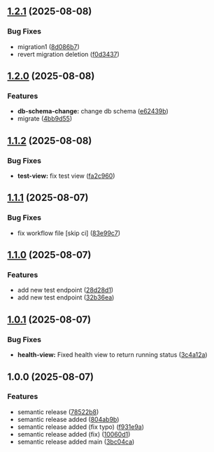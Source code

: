 ## [1.2.1](https://github.com/Vadym11/DevOpsProject2025/compare/v1.2.0...v1.2.1) (2025-08-08)

### Bug Fixes

* migration1 ([8d086b7](https://github.com/Vadym11/DevOpsProject2025/commit/8d086b74fff6eaa18009daf5ff8c8d5793210f87))
* revert migration deletion ([f0d3437](https://github.com/Vadym11/DevOpsProject2025/commit/f0d34376172b172d7681ef6f374f0bc7bbf37ce7))

## [1.2.0](https://github.com/Vadym11/DevOpsProject2025/compare/v1.1.2...v1.2.0) (2025-08-08)

### Features

* **db-schema-change:** change db schema ([e62439b](https://github.com/Vadym11/DevOpsProject2025/commit/e62439b769bdec401bb98f494969516f6d851838))
* migrate ([4bb9d55](https://github.com/Vadym11/DevOpsProject2025/commit/4bb9d55f0ced1c37f14ba743863af68b3073009b))

## [1.1.2](https://github.com/Vadym11/DevOpsProject2025/compare/v1.1.1...v1.1.2) (2025-08-08)

### Bug Fixes

* **test-view:** fix test view ([fa2c960](https://github.com/Vadym11/DevOpsProject2025/commit/fa2c9604ebbe6cecae93a634d5742f03203a80d3))

## [1.1.1](https://github.com/Vadym11/DevOpsProject2025/compare/v1.1.0...v1.1.1) (2025-08-07)

### Bug Fixes

* fix workflow file [skip ci] ([83e99c7](https://github.com/Vadym11/DevOpsProject2025/commit/83e99c7d2494a3f9db865985dc886b0c28fba3c0))

## [1.1.0](https://github.com/Vadym11/DevOpsProject2025/compare/v1.0.1...v1.1.0) (2025-08-07)

### Features

* add new test endpoint ([28d28d1](https://github.com/Vadym11/DevOpsProject2025/commit/28d28d1681d335f3f837c0468ca6e062a648d880))
* add new test endpoint  ([32b36ea](https://github.com/Vadym11/DevOpsProject2025/commit/32b36eab474c1c105695870954871e4b3acf6df1))

## [1.0.1](https://github.com/Vadym11/DevOpsProject2025/compare/v1.0.0...v1.0.1) (2025-08-07)

### Bug Fixes

* **health-view:** Fixed health view to return running status ([3c4a12a](https://github.com/Vadym11/DevOpsProject2025/commit/3c4a12a01805cea6643978fff7c549b6575874c3))

## 1.0.0 (2025-08-07)

### Features

* semantic release ([78522b8](https://github.com/Vadym11/DevOpsProject2025/commit/78522b8fecc6cd65f81195520c2c624f9db2c4eb))
* semantic release added ([804ab9b](https://github.com/Vadym11/DevOpsProject2025/commit/804ab9b4e108e122e635a74f92d06ac0c11a914a))
* semantic release added (fix typo) ([f931e9a](https://github.com/Vadym11/DevOpsProject2025/commit/f931e9ac72544f4ca0e8a74fa53b5cba1d69c352))
* semantic release added (fix) ([10060d1](https://github.com/Vadym11/DevOpsProject2025/commit/10060d1b11b28c1906c754c569d2442584a2d420))
* semantic release added main ([3bc04ca](https://github.com/Vadym11/DevOpsProject2025/commit/3bc04ca2e495719677cf7481f137a118671c6de6))
